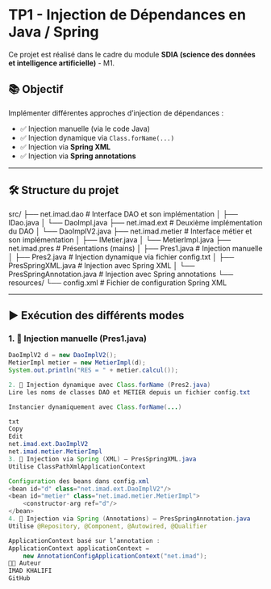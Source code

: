 # TP1 - Injection de Dépendances en Java / Spring

Ce projet est réalisé dans le cadre du module **SDIA (science des données et intelligence artificielle)** - M1.

## 📚 Objectif

Implémenter différentes approches d’injection de dépendances :

- ✅ Injection manuelle (via le code Java)
- ✅ Injection dynamique via `Class.forName(...)`
- ✅ Injection via **Spring XML**
- ✅ Injection via **Spring annotations**

---

## 🛠 Structure du projet

src/ ├── net.imad.dao # Interface DAO et son implémentation │ ├── IDao.java │ └── DaoImpl.java ├── net.imad.ext # Deuxième implémentation du DAO │ └── DaoImplV2.java ├── net.imad.metier # Interface métier et son implémentation │ ├── IMetier.java │ └── MetierImpl.java ├── net.imad.pres # Présentations (mains) │ ├── Pres1.java # Injection manuelle │ ├── Pres2.java # Injection dynamique via fichier config.txt │ ├── PresSpringXML.java # Injection avec Spring XML │ └── PresSpringAnnotation.java # Injection avec Spring annotations └── resources/ └── config.xml # Fichier de configuration Spring XML


---

## ▶️ Exécution des différents modes

### 1. 🚀 Injection manuelle (Pres1.java)

```java
DaoImplV2 d = new DaoImplV2();
MetierImpl metier = new MetierImpl(d);
System.out.println("RES = " + metier.calcul());

2. 🧠 Injection dynamique avec Class.forName (Pres2.java)
Lire les noms de classes DAO et METIER depuis un fichier config.txt

Instancier dynamiquement avec Class.forName(...)

txt
Copy
Edit
net.imad.ext.DaoImplV2
net.imad.metier.MetierImpl
3. 🌿 Injection via Spring (XML) – PresSpringXML.java
Utilise ClassPathXmlApplicationContext

Configuration des beans dans config.xml
<bean id="d" class="net.imad.ext.DaoImplV2"/>
<bean id="metier" class="net.imad.metier.MetierImpl">
    <constructor-arg ref="d"/>
</bean>
4. 🌱 Injection via Spring (Annotations) – PresSpringAnnotation.java
Utilise @Repository, @Component, @Autowired, @Qualifier

ApplicationContext basé sur l’annotation :
ApplicationContext applicationContext = 
    new AnnotationConfigApplicationContext("net.imad");
👨‍💻 Auteur
IMAD KHALIFI
GitHub
